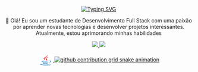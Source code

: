 <p align="center">
  <a href="https://git.io/typing-svg">
    <img src="https://readme-typing-svg.demolab.com?font=Fira+Code&weight=600&size=25&pause=1000&color=ffffff&random=false&width=435&height=40&lines=Ol%C3%A1%2C+eu+sou+Wagner+Gomes!+%F0%9F%92%BB%F0%9F%8C%9" alt="Typing SVG">
  </a>
</p>

<div align="center">
  
🔭 Olá! Eu sou um estudante de Desenvolvimento Full Stack com uma paixão por aprender novas tecnologias e desenvolver projetos interessantes. Atualmente, estou aprimorando minhas habilidades

</div>

<div align="center">
  <a href="https://github.com/Wagner-Gomes00">
  <img height="150em" src="https://github-readme-stats.vercel.app/api?username=Wagner-Gomes00&show_icons=true&theme=dark&include_all_commits=true&count_private=true"/>
  <img height="150em" src="https://github-readme-stats.vercel.app/api/top-langs/?username=Wagner-Gomes00&layout=compact&langs_count=7&theme=dark"/>
</div>
    
  <div style="display: inline_block" align="center"><br>
  <img align="center" alt="Java" height="30" width="40" src="https://raw.githubusercontent.com/devicons/devicon/master/icons/java/java-original.svg">

  <picture>
  <source media="(prefers-color-scheme: dark)" srcset="https://raw.github.com/Wagner-Gomes00/Wagner-Gomes00/output/github-contribution-grid-snake-dark.svg">
  <source media="(prefers-color-scheme: light)" srcset="https://raw.github.com/Wagner-Gomes00/Wagner-Gomes00/output/github-contribution-grid-snake.svg">
  <img alt="github contribution grid snake animation" src="https://raw.github.com/Wagner-Gomes00/Wagner-Gomes00/output/github-contribution-grid-snake.svg">
</picture>


